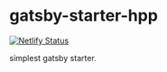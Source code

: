 # gatsby-starter-hpp

[![Netlify Status](https://api.netlify.com/api/v1/badges/bbee222e-f232-452e-b6ba-d58f6c1af937/deploy-status)](https://app.netlify.com/sites/gatsby-starter-hpp/deploys)

simplest gatsby starter.
